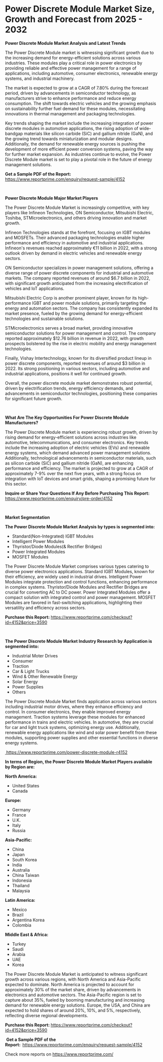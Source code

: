 <p><h1>Power Discrete Module Market Size, Growth and Forecast from 2025 - 2032</h1></p><p><strong>Power Discrete Module Market Analysis and Latest Trends</strong></p>
<p><p>The Power Discrete Module market is witnessing significant growth due to the increasing demand for energy-efficient solutions across various industries. These modules play a critical role in power electronics by providing reliable and effective power management for a range of applications, including automotive, consumer electronics, renewable energy systems, and industrial machinery. </p><p>The market is expected to grow at a CAGR of 7.80% during the forecast period, driven by advancements in semiconductor technology, as manufacturers strive to enhance performance and reduce energy consumption. The shift towards electric vehicles and the growing emphasis on sustainability further fuel demand for these modules, necessitating innovations in thermal management and packaging technologies.</p><p>Key trends shaping the market include the increasing integration of power discrete modules in automotive applications, the rising adoption of wide-bandgap materials like silicon carbide (SiC) and gallium nitride (GaN), and the growing trend towards miniaturization and modular designs. Additionally, the demand for renewable energy sources is pushing the development of more efficient power conversion systems, paving the way for further market expansion. As industries continue to evolve, the Power Discrete Module market is set to play a pivotal role in the future of energy management solutions.</p></p>
<p><strong>Get a Sample PDF of the Report:&nbsp;</strong> <a href="https://www.reportprime.com/enquiry/request-sample/4152?utm_campaign=3220&utm_medium=2&utm_source=Github&utm_content=ia&utm_term=18032025&utm_id=power-discrete-module">https://www.reportprime.com/enquiry/request-sample/4152</a></p>
<p>&nbsp;</p>
<p><strong>Power Discrete Module Major Market Players</strong></p>
<p><p>The Power Discrete Module Market is increasingly competitive, with key players like Infineon Technologies, ON Semiconductor, Mitsubishi Electric, Toshiba, STMicroelectronics, and others driving innovation and market growth. </p><p>Infineon Technologies stands at the forefront, focusing on IGBT modules and MOSFETs. Their advanced packaging technologies enable higher performance and efficiency in automotive and industrial applications. Infineon's revenues reached approximately €11 billion in 2022, with a strong outlook driven by demand in electric vehicles and renewable energy sectors.</p><p>ON Semiconductor specializes in power management solutions, offering a diverse range of power discrete components for industrial and automotive markets. The company reported revenues of around $6.7 billion in 2022, with significant growth anticipated from the increasing electrification of vehicles and IoT applications.</p><p>Mitsubishi Electric Corp is another prominent player, known for its high-performance IGBT and power module solutions, primarily targeting the energy and automation sectors. The company has consistently expanded its market presence, fueled by the growing demand for energy-efficient technologies and sustainable solutions.</p><p>STMicroelectronics serves a broad market, providing innovative semiconductor solutions for power management and control. The company reported approximately $12.76 billion in revenue in 2022, with growth prospects bolstered by the rise in electric mobility and energy management technologies.</p><p>Finally, Vishay Intertechnology, known for its diversified product lineup in power discrete components, reported revenues of around $3 billion in 2022. Its strong positioning in various sectors, including automotive and industrial applications, positions it well for continued growth.</p><p>Overall, the power discrete module market demonstrates robust potential, driven by electrification trends, energy efficiency demands, and advancements in semiconductor technologies, positioning these companies for significant future growth.</p></p>
<p>&nbsp;</p>
<p><strong>What Are The Key Opportunities For Power Discrete Module Manufacturers?</strong></p>
<p><p>The Power Discrete Module market is experiencing robust growth, driven by rising demand for energy-efficient solutions across industries like automotive, telecommunications, and consumer electronics. Key trends include the increasing adoption of electric vehicles (EVs) and renewable energy systems, which demand advanced power management solutions. Additionally, technological advancements in semiconductor materials, such as silicon carbide (SiC) and gallium nitride (GaN), are enhancing performance and efficiency. The market is projected to grow at a CAGR of approximately 7-9% over the next five years, with a strong focus on integration with IoT devices and smart grids, shaping a promising future for this sector.</p></p>
<p><strong>Inquire or Share Your Questions If Any Before Purchasing This Report:</strong> <a href="https://www.reportprime.com/enquiry/pre-order/4152?utm_campaign=3220&utm_medium=2&utm_source=Github&utm_content=ia&utm_term=18032025&utm_id=power-discrete-module">https://www.reportprime.com/enquiry/pre-order/4152</a></p>
<p>&nbsp;</p>
<p><strong>Market Segmentation</strong></p>
<p><strong>The Power Discrete Module Market Analysis by types is segmented into:</strong></p>
<p><ul><li>Standard(Non-Integrated) IGBT Modules</li><li>Intelligent Power Modules</li><li>Thyristor/Diode Modules(& Rectifier Bridges)</li><li>Power Integrated Modules</li><li>MOSFET Modules</li></ul></p>
<p><p>The Power Discrete Module Market comprises various types catering to diverse power electronics applications. Standard IGBT Modules, known for their efficiency, are widely used in industrial drives. Intelligent Power Modules integrate protection and control functions, enhancing performance in complex systems. Thyristor/Diode Modules and Rectifier Bridges are crucial for converting AC to DC power. Power Integrated Modules offer a compact solution with integrated control and power management. MOSFET Modules are favored in fast-switching applications, highlighting their versatility and efficiency across sectors.</p></p>
<p><strong>Purchase this Report:&nbsp;</strong><a href="https://www.reportprime.com/checkout?id=4152&price=3590&utm_campaign=3220&utm_medium=2&utm_source=Github&utm_content=ia&utm_term=18032025&utm_id=power-discrete-module">https://www.reportprime.com/checkout?id=4152&price=3590</a></p>
<p>&nbsp;</p>
<p><strong>The Power Discrete Module Market Industry Research by Application is segmented into:</strong></p>
<p><ul><li>Industrial Moter Drives</li><li>Consumer</li><li>Traction</li><li>Car & Light Trucks</li><li>Wind & Other Renewable Energy</li><li>Solar Energy</li><li>Power Supplies</li><li>Others</li></ul></p>
<p><p>The Power Discrete Module Market finds application across various sectors including industrial motor drives, where they enhance efficiency and control. In consumer electronics, they enable improved energy management. Traction systems leverage these modules for enhanced performance in trains and electric vehicles. In automotive, they are crucial for car and light truck systems, optimizing energy use. Additionally, renewable energy applications like wind and solar power benefit from these modules, supporting power supplies and other essential functions in diverse energy systems.</p></p>
<p><a href="https://www.reportprime.com/power-discrete-module-r4152?utm_campaign=3220&utm_medium=2&utm_source=Github&utm_content=ia&utm_term=18032025&utm_id=power-discrete-module">&nbsp;https://www.reportprime.com/power-discrete-module-r4152</a></p>
<p><strong>In terms of Region, the Power Discrete Module Market Players available by Region are:</strong></p>
<p>
    <p> <strong> North America: </strong>
        <ul>
            <li>United States</li>
            <li>Canada</li>
        </ul>
        </p> 
    <p> <strong> Europe: </strong>
        <ul>
            <li>Germany</li>
            <li>France</li>
            <li>U.K.</li>
            <li>Italy</li>
            <li>Russia</li>
        </ul>
        </p> 
    <p> <strong> Asia-Pacific: </strong>
        <ul>
            <li>China</li>
            <li>Japan</li>
            <li>South Korea</li>
            <li>India</li>
            <li>Australia</li>
            <li>China Taiwan</li>
            <li>Indonesia</li>
            <li>Thailand</li>
            <li>Malaysia</li>
        </ul>
        </p> 
    <p> <strong> Latin America: </strong>
        <ul>
            <li>Mexico</li>
            <li>Brazil</li>
            <li>Argentina Korea</li>
            <li>Colombia</li>
        </ul>
        </p> 
    <p> <strong> Middle East & Africa: </strong>
        <ul>
            <li>Turkey</li>
            <li>Saudi</li>
            <li>Arabia</li>
            <li>UAE</li>
            <li>Korea</li>
        </ul>
    </p>
    </p>
<p><p>The Power Discrete Module Market is anticipated to witness significant growth across various regions, with North America and Asia-Pacific expected to dominate. North America is projected to account for approximately 30% of the market share, driven by advancements in electronics and automotive sectors. The Asia-Pacific region is set to capture about 35%, fueled by booming manufacturing and increasing demand for renewable energy solutions. Europe, the USA, and China are expected to hold shares of around 20%, 10%, and 5%, respectively, reflecting diverse regional developments. </p></p>
<p><strong>Purchase this Report: </strong><a href="https://www.reportprime.com/checkout?id=4152&price=3590&utm_campaign=3220&utm_medium=2&utm_source=Github&utm_content=ia&utm_term=18032025&utm_id=power-discrete-module">https://www.reportprime.com/checkout?id=4152&price=3590</a></p>
<p>&nbsp;<strong>Get a Sample PDF of the Report:&nbsp;&nbsp;</strong><a href="https://www.reportprime.com/enquiry/request-sample/4152?utm_campaign=3220&utm_medium=2&utm_source=Github&utm_content=ia&utm_term=18032025&utm_id=power-discrete-module">https://www.reportprime.com/enquiry/request-sample/4152</a></p>
<p><strong></strong></p>
<p>Check more reports on <a href="https://www.reportprime.com/?utm_campaign=3220&utm_medium=2&utm_source=Github&utm_content=ia&utm_term=18032025&utm_id=power-discrete-module">https://www.reportprime.com/</a></p>